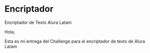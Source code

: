 # Encriptador
Encriptador de Texto Alura Latam

Hola, 

Esta es mi entrega del Challenge para el encriptador de texto de Alura Latam

